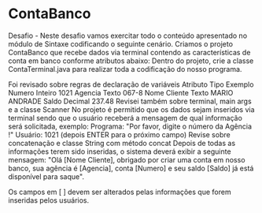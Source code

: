 # ContaBanco
Desafio - Neste desafio vamos exercitar todo o conteúdo apresentado no módulo de Sintaxe codificando o seguinte cenário.  Criamos o projeto ContaBanco que recebe dados via terminal contendo as características de conta em banco conforme atributos abaixo: Dentro do projeto, crie a classe ContaTerminal.java para realizar toda a codificação do nosso programa.

Foi revisado sobre regras de declaração de variáveis
    Atributo	Tipo	Exemplo
    Numero	Inteiro	1021
    Agencia	Texto	067-8
    Nome Cliente	Texto	MARIO ANDRADE
    Saldo	Decimal	237.48
Revisei também sobre terminal, main args e a classe Scanner
No projeto é permitido que os dados sejam inseridos via terminal sendo que o usuário receberá a mensagem de qual informação será solicitada, exemplo:
Programa: "Por favor, digite o número da Agência !"
Usuário: 1021 (depois ENTER para o próximo campo)
Revise sobre concatenação e classe String com método concat
Depois de todas as informações terem sido inseridas, o sistema deverá exibir a seguinte mensagem:
"Olá [Nome Cliente], obrigado por criar uma conta em nosso banco, sua agência é [Agencia], conta [Numero] e seu saldo [Saldo] já está disponível para saque".

Os campos em [ ] devem ser alterados pelas informações que forem inseridas pelos usuários.
